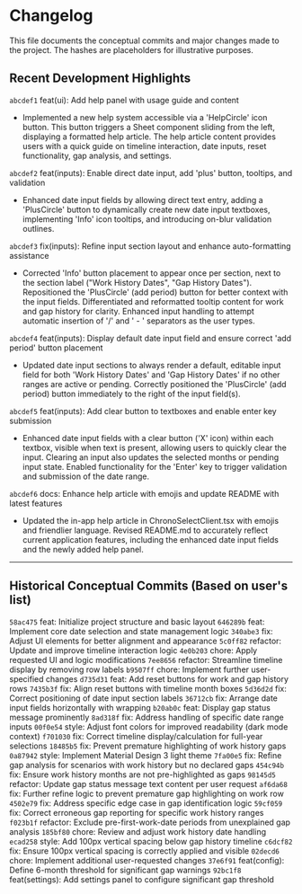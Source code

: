 # Changelog

This file documents the conceptual commits and major changes made to the project.
The hashes are placeholders for illustrative purposes.

## Recent Development Highlights

`abcdef1` feat(ui): Add help panel with usage guide and content
  - Implemented a new help system accessible via a 'HelpCircle' icon button. This button triggers a Sheet component sliding from the left, displaying a formatted help article. The help article content provides users with a quick guide on timeline interaction, date inputs, reset functionality, gap analysis, and settings.

`abcdef2` feat(inputs): Enable direct date input, add 'plus' button, tooltips, and validation
  - Enhanced date input fields by allowing direct text entry, adding a 'PlusCircle' button to dynamically create new date input textboxes, implementing 'Info' icon tooltips, and introducing on-blur validation outlines.

`abcdef3` fix(inputs): Refine input section layout and enhance auto-formatting assistance
  - Corrected 'Info' button placement to appear once per section, next to the section label ("Work History Dates", "Gap History Dates"). Repositioned the 'PlusCircle' (add period) button for better context with the input fields. Differentiated and reformatted tooltip content for work and gap history for clarity. Enhanced input handling to attempt automatic insertion of '/' and ' - ' separators as the user types.

`abcdef4` feat(inputs): Display default date input field and ensure correct 'add period' button placement
  - Updated date input sections to always render a default, editable input field for both 'Work History Dates' and 'Gap History Dates' if no other ranges are active or pending. Correctly positioned the 'PlusCircle' (add period) button immediately to the right of the input field(s).

`abcdef5` feat(inputs): Add clear button to textboxes and enable enter key submission
  - Enhanced date input fields with a clear button ('X' icon) within each textbox, visible when text is present, allowing users to quickly clear the input. Clearing an input also updates the selected months or pending input state. Enabled functionality for the 'Enter' key to trigger validation and submission of the date range.

`abcdef6` docs: Enhance help article with emojis and update README with latest features
  - Updated the in-app help article in ChronoSelectClient.tsx with emojis and friendlier language. Revised README.md to accurately reflect current application features, including the enhanced date input fields and the newly added help panel.

---

## Historical Conceptual Commits (Based on user's list)

`58ac475` feat: Initialize project structure and basic layout
`646289b` feat: Implement core date selection and state management logic
`340abe3` fix: Adjust UI elements for better alignment and appearance
`5c0ff82` refactor: Update and improve timeline interaction logic
`4e0b203` chore: Apply requested UI and logic modifications
`7ee8656` refactor: Streamline timeline display by removing row labels
`b9507ff` chore: Implement further user-specified changes
`d735d31` feat: Add reset buttons for work and gap history rows
`7435b3f` fix: Align reset buttons with timeline month boxes
`5d36d2d` fix: Correct positioning of date input section labels
`36712cb` fix: Arrange date input fields horizontally with wrapping
`b20ab0c` feat: Display gap status message prominently
`8ad318f` fix: Address handling of specific date range inputs
`00f0e54` style: Adjust font colors for improved readability (dark mode context)
`f701030` fix: Correct timeline display/calculation for full-year selections
`18485b5` fix: Prevent premature highlighting of work history gaps
`0a87942` style: Implement Material Design 3 light theme
`7fa00e5` fix: Refine gap analysis for scenarios with work history but no declared gaps
`454c94b` fix: Ensure work history months are not pre-highlighted as gaps
`98145d5` refactor: Update gap status message text content per user request
`af6da68` fix: Further refine logic to prevent premature gap highlighting on work row
`4502e79` fix: Address specific edge case in gap identification logic
`59cf059` fix: Correct erroneous gap reporting for specific work history ranges
`f023b1f` refactor: Exclude pre-first-work-date periods from unexplained gap analysis
`185bf80` chore: Review and adjust work history date handling
`ecad258` style: Add 100px vertical spacing below gap history timeline
`c6dcf82` fix: Ensure 100px vertical spacing is correctly applied and visible
`02decd6` chore: Implement additional user-requested changes
`37e6f91` feat(config): Define 6-month threshold for significant gap warnings
`92bc1f8` feat(settings): Add settings panel to configure significant gap threshold
